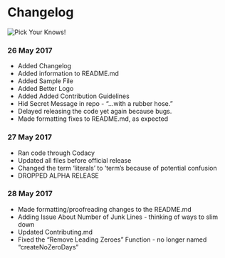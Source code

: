 # Changelog

![Pick Your Knows!](https://raw.githubusercontent.com/berzerk0/BEWGor/master/bewgor_nose.png)

### 26 May 2017
* Added Changelog
* Added information to README.md
* Added Sample File
* Added Better Logo
* Added Added Contribution Guidelines
* Hid Secret Message in repo - “…with a rubber hose.”
* Delayed releasing the code yet again because bugs.
* Made formatting fixes to README.md, as expected


### 27 May 2017
* Ran code through Codacy
* Updated all files before official release
* Changed the term ‘literals’ to ‘term’s because of potential confusion
* DROPPED ALPHA RELEASE


### 28 May 2017
* Made formatting/proofreading changes to the README.md
* Adding Issue About Number of Junk Lines - thinking of ways to slim down
* Updated Contributing.md
* Fixed the “Remove Leading Zeroes” Function - no longer named “createNoZeroDays”


